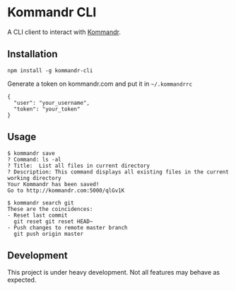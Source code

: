 Kommandr CLI
============

A CLI client to interact with [Kommandr](https://github.com/kommandr/kommandr).

## Installation
``` shell
npm install -g kommandr-cli
```

Generate a token on kommandr.com and put it in `~/.kommandrrc`
```
{
  "user": "your_username",
  "token": "your_token"
}
```
## Usage

``` shell
$ kommandr save
? Command: ls -al
? Title:  List all files in current directory
? Description: This command displays all existing files in the current working directory
Your Kommandr has been saved!
Go to http://kommandr.com:5000/qlGv1K
````

``` shell
$ kommandr search git
These are the coincidences:
- Reset last commit
  git reset git reset HEAD~
- Push changes to remote master branch
  git push origin master
```

## Development
This project is under heavy development. Not all features may behave as expected.

